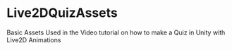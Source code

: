 # Live2DQuizAssets
Basic Assets Used in the Video tutorial on how to make a Quiz in Unity with Live2D Animations
